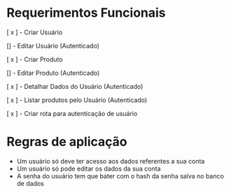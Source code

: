 # Requerimentos Funcionais

[ x ] - Criar Usuário

[] - Editar Usuário (Autenticado)

[ x ] - Criar Produto

[] - Editar Produto (Autenticado)

[ x ] - Detalhar Dados do Usuário (Autenticado)

[ x ] - Listar produtos pelo Usuário (Autenticado)

[ x ] - Criar rota para autenticação de usuário

# Regras de aplicação
  - Um usuário só deve ter acesso aos dados referentes a sua conta
  - Um usuário só pode editar os dados da sua conta
  - A senha do usuário tem que bater com o hash da senha salva no banco de dados